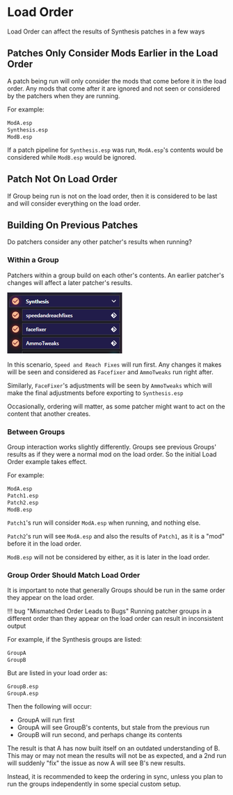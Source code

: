 # Load Order
Load Order can affect the results of Synthesis patches in a few ways

## Patches Only Consider Mods Earlier in the Load Order
A patch being run will only consider the mods that come before it in the load order.  Any mods that come after it are ignored and not seen or considered by the patchers when they are running.

For example:
```
ModA.esp
Synthesis.esp
ModB.esp
```

If a patch pipeline for `Synthesis.esp` was run, `ModA.esp`'s contents would be considered while `ModB.esp` would be ignored.

## Patch Not On Load Order
If Group being run is not on the load order, then it is considered to be last and will consider everything on the load order.

## Building On Previous Patches
Do patchers consider any other patcher's results when running?  
### Within a Group
Patchers within a group build on each other's contents.  An earlier patcher's changes will affect a later patcher's results.

![Patchers in a Group](images/patchers-in-group.png)

In this scenario, `Speed and Reach Fixes` will run first.  Any changes it makes will be seen and considered as `Facefixer` and `AmmoTweaks` run right after.

Similarly, `FaceFixer`'s adjustments will be seen by `AmmoTweaks` which will make the final adjustments before exporting to `Synthesis.esp`

Occasionally, ordering will matter, as some patcher might want to act on the content that another creates. 

### Between Groups
Group interaction works slightly differently.  Groups see previous Groups' results as if they were a normal mod on the load order.  So the initial Load Order example takes effect.

For example:
```
ModA.esp
Patch1.esp
Patch2.esp
ModB.esp
```

`Patch1`'s run will consider `ModA.esp` when running, and nothing else.

`Patch2`'s run will see `ModA.esp` and also the results of `Patch1`, as it is a "mod" before it in the load order.

`ModB.esp` will not be considered by either, as it is later in the load order.

### Group Order Should Match Load Order
It is important to note that generally Groups should be run in the same order they appear on the load order. 

!!! bug "Mismatched Order Leads to Bugs"
    Running patcher groups in a different order than they appear on the load order can result in inconsistent output

For example, if the Synthesis groups are listed:
```
GroupA
GroupB
```
But are listed in your load order as:
```
GroupB.esp
GroupA.esp
```
Then the following will occur:

- GroupA will run first
- GroupA will see GroupB's contents, but stale from the previous run
- GroupB will run second, and perhaps change its contents

The result is that A has now built itself on an outdated understanding of B.  This may or may not mean the results will not be as expected, and a 2nd run will suddenly "fix" the issue as now A will see B's new results.

Instead, it is recommended to keep the ordering in sync, unless you plan to run the groups independently in some special custom setup.
